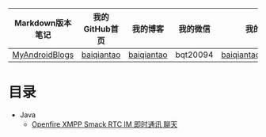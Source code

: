 | Markdown版本笔记 | 我的GitHub首页 | 我的博客 | 我的微信 | 我的邮箱 |
| :------------: | :------------: | :------------: | :------------: | :------------: |
| [MyAndroidBlogs][Markdown] | [baiqiantao][GitHub] | [baiqiantao][博客] | bqt20094 | baiqiantao@sina.com |

[Markdown]:https://github.com/baiqiantao/MyAndroidBlogs
[GitHub]:https://github.com/baiqiantao
[博客]:http://www.cnblogs.com/baiqiantao/

# 目录
- Java
    - [Openfire XMPP Smack RTC IM 即时通讯 聊天](https://github.com/baiqiantao/MyAndroidBlogs/blob/master/Java/Openfire%20XMPP%20Smack%20RTC%20IM%20即时通讯%20聊天.md)